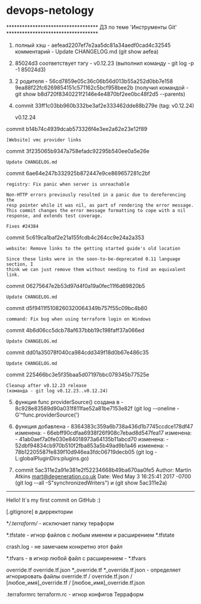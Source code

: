 # devops-netology
*********************************** ДЗ по теме 'Инструменты Git' ***********************************
1)  полный хэш  -  aefead2207ef7e2aa5dc81a34aedf0cad4c32545
    комментарий -  Update CHANGELOG.md
    (git show aefea)
    
2)  85024d3 соответствует тэгу - v0.12.23
    (выполнил команду - git log -p -1 85024d3)

3)  2 родителя - 56cd7859e05c36c06b56d013b55a252d0bb7e158 9ea88f22fc6269854151c571162c5bcf958bee2b
    (получил командой - git show b8d720f8340221f2146e4e4870bf2ee0bc48f2d5 --parents)

4)  commit 33ff1c03bb960b332be3af2e333462dde88b279e (tag: v0.12.24)
   
    v0.12.24

commit b14b74c4939dcab573326f4e3ee2a62e23e12f89

    [Website] vmc provider links

commit 3f235065b9347a758efadc92295b540ee0a5e26e

    Update CHANGELOG.md

commit 6ae64e247b332925b872447e9ce869657281c2bf

    registry: Fix panic when server is unreachable

    Non-HTTP errors previously resulted in a panic due to dereferencing the
    resp pointer while it was nil, as part of rendering the error message.
    This commit changes the error message formatting to cope with a nil
    response, and extends test coverage.

    Fixes #24384

commit 5c619ca1baf2e21a155fcdb4c264cc9e24a2a353

    website: Remove links to the getting started guide's old location

    Since these links were in the soon-to-be-deprecated 0.11 language section, I
    think we can just remove them without needing to find an equivalent link.

commit 06275647e2b53d97d4f0a19a0fec11f6d69820b5

    Update CHANGELOG.md

commit d5f9411f5108260320064349b757f55c09bc4b80

    command: Fix bug when using terraform login on Windows

commit 4b6d06cc5dcb78af637bbb19c198faff37a066ed

    Update CHANGELOG.md

commit dd01a35078f040ca984cdd349f18d0b67e486c35

    Update CHANGELOG.md

commit 225466bc3e5f35baa5d07197bbc079345b77525e

    Cleanup after v0.12.23 release
    (команда - git log v0.12.23..v0.12.24)

5)  функция func providerSource() создана в - 8c928e83589d90a031f811fae52a81be7153e82f
    (git log --oneline -G'^func.providerSource\(')
    
6)  функция добавлена - 8364383c359a6b738a436d1b7745ccdce178df47
            изменена: - 66ebff90cdfaa6938f26f908c7ebad8d547fea17
            изменена: - 41ab0aef7a0fe030e84018973a64135b11abcd70
            изменена: - 52dbf94834cb970b510f2fba853a5b49ad9b1a46
            изменена: - 78b12205587fe839f10d946ea3fdc06719decb05
    (git log -L:globalPluginDirs:plugins.go)
    
7)  commit 5ac311e2a91e381e2f52234668b49ba670aa0fe5
    Author: Martin Atkins <mart@degeneration.co.uk>
    Date:   Wed May 3 16:25:41 2017 -0700
    (git log --all -S"synchronizedWriters") и (git show 5ac311e2a)


****************************************************************************************************
Hello! It`s my first commit on GitHub :)

[.gitignore] в дирректории

**/.terraform/* - исключает папку тераформ

*.tfstate - игнор файлов с любым именем и расширением *.tfstate

crash.log - не замечаем конкретно этот файл

*.tfvars - в игнор любой файл с расширением - *.tfvars

override.tf
override.tf.json
*_override.tf
*_override.tf.json  - определяет игнорировать файлы override.tf / override.tf.json / [любое_имя]_override.tf / [любое_имя]_override.tf.json

.terraformrc
terraform.rc   - игнор конфигов Терраформ
